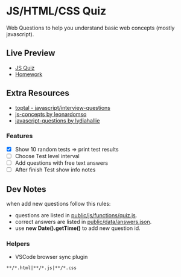 # JS/HTML/CSS Quiz

Web Questions to help you understand basic web concepts (mostly javascript).

## Live Preview

- [JS Quiz](https://nmatei.github.io/simple-quiz-app/public)
- [Homework](https://nmatei.github.io/simple-quiz-app/public/homework.html)

## Extra Resources

- [toptal - javascript/interview-questions](https://www.toptal.com/javascript/interview-questions)
- [js-concepts by leonardomso](https://github.com/leonardomso/33-js-concepts#1-call-stack)
- [javascript-questions by lydiahallie](https://github.com/lydiahallie/javascript-questions/blob/master/README.md)

### Features

- [x] Show 10 random tests => print test results
- [ ] Choose Test level interval
- [ ] Add questions with free text answers
- [ ] After finish Test show info notes

## Dev Notes

when add new questions follow this rules:

- questions are listed in [public/js/functions/quiz.js](public/js/functions/quiz.js).
- correct answers are listed in [public/data/answers.json](public/data/answers.json).
- use **new Date().getTime()** to add new question id.

### Helpers

- VSCode browser sync plugin

```
**/*.html|**/*.js|**/*.css
```

